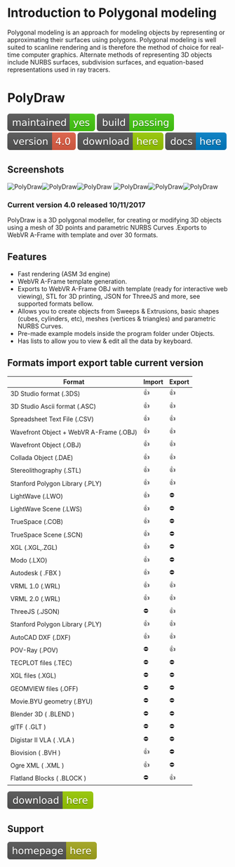 # Introduction to Polygonal modeling 

Polygonal modeling is an approach for modeling objects by representing or approximating their surfaces using polygons. Polygonal modeling is well suited to scanline rendering and is therefore the method of choice for real-time computer graphics. Alternate methods of representing 3D objects include NURBS surfaces, subdivision surfaces, and equation-based representations used in ray tracers.

# PolyDraw

[![Maintenance](/images/2017.svg)]() [![Travis](/images/rust.svg)]()  [![You can download here.](/images/version-4.0-red.svg)](https://dl.orangedox.com/YYR2ih46hcVPtlG8lq?dl=1) [![You can download here.](/images/download-here-green.svg)](https://dl.orangedox.com/YYR2ih46hcVPtlG8lq?dl=1) [![Docs](/images/docs-here-blue.svg)](/docs/)

## Screenshots
![PolyDraw](https://raw.githubusercontent.com/ptsource/PolyDraw/master/images/20.png)![PolyDraw](https://raw.githubusercontent.com/ptsource/PolyDraw/master/images/21.png)![PolyDraw](https://raw.githubusercontent.com/ptsource/PolyDraw/master/images/22.png)
![PolyDraw](https://raw.githubusercontent.com/ptsource/PolyDraw/master/images/23.png)![PolyDraw](https://raw.githubusercontent.com/ptsource/PolyDraw/master/images/26.png)![PolyDraw](https://raw.githubusercontent.com/ptsource/PolyDraw/master/images/27.png)

### Current version 4.0 released 10/11/2017

PolyDraw is a 3D polygonal modeller, for creating or modifying 3D objects using a mesh of 3D points and parametric NURBS Curves .Exports to WebVR A-Frame with template and over 30 formats.

## Features 

* Fast rendering (ASM 3d engine)
* WebVR A-Frame template generation.
* Exports to WebVR A-Frame OBJ with template (ready for interactive web viewing), STL for 3D printing, JSON for ThreeJS and more, see supported formats bellow.
* Allows you to create objects from Sweeps & Extrusions, basic shapes (cubes, cylinders, etc), meshes (vertices & triangles) and parametric NURBS Curves.
* Pre-made example models inside the program folder under Objects. 
* Has lists to allow you to view & edit all the data by keyboard.

## Formats import export table current version

|Format  | Import | Export | 
| ------------- | ------------- | ------------- | 
| 3D Studio format  (.3DS) | :+1: | :+1: |  
| 3D Studio Ascii format (.ASC)  |  :+1:  |  :+1: | 
| Spreadsheet Text File (.CSV) |  :+1: |  :+1: | 
| Wavefront Object + WebVR A-Frame (.OBJ)  |  :+1:  |  :+1: | 
| Wavefront Object (.OBJ)  |  :+1:  |  :+1: | 
| Collada Object (.DAE)  |  :+1:  | :+1: | 
| Stereolithography (.STL)  |  :+1:  |  :+1: | 
| Stanford Polygon Library (.PLY)  |  :+1:  |  :+1: | 
| LightWave (.LWO)  |  :+1:  | :no_entry: | 
| LightWave Scene (.LWS)  |  :+1:  | :no_entry: | 
| TrueSpace (.COB)  |  :+1:  | :no_entry: | 
| TrueSpace Scene (.SCN)  |  :+1:  | :no_entry: | 
| XGL (.XGL,.ZGL)  |  :+1:  | :no_entry: | 
| Modo (.LXO)  |  :+1:  | :no_entry: | 
| Autodesk  ( .FBX )  |  :+1:  | :no_entry:  | 
| VRML 1.0 (.WRL)  |  :+1:  |  :+1: | 
| VRML 2.0 (.WRL)  |  :+1:  |  :+1: | 
| ThreeJS (.JSON)  | :no_entry:  |  :+1: | 
| Stanford Polygon Library (.PLY) | :+1:  |  :+1: | 
| AutoCAD DXF (.DXF) |  :+1:  |  :+1: | 
| POV-Ray (.POV) | :no_entry: |  :+1: | 
| TECPLOT files (.TEC) | :no_entry:  | :no_entry: | 
| XGL files (.XGL) | :no_entry:  | :no_entry: | 
| GEOMVIEW files (.OFF) | :no_entry:  | :no_entry: | 
| Movie.BYU geometry (.BYU) | :no_entry:  | :no_entry: | 
| Blender 3D ( .BLEND ) | :no_entry:  | :no_entry: | 
| glTF  ( .GLT ) | :no_entry:  | :no_entry: | 
| Digistar II VLA  ( .VLA )  | :no_entry:  | :no_entry: | 
| Biovision  ( .BVH )  | :+1:  | :no_entry: | 
| Ogre XML ( .XML )  | :+1:  | :no_entry: | 
| Flatland Blocks ( .BLOCK )  | :no_entry:  | :+1:  | 

[![You can download here.](/images/download-here-green.svg)](https://dl.orangedox.com/YYR2ih46hcVPtlG8lq?dl=1)

## Support

[![Visit homepage.](/images/homepage-here-yellowgreen.svg)](https://www.facebook.com/www.ptsource.eu/)
